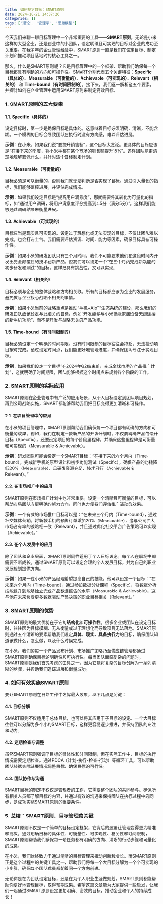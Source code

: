 ```yaml
---
title: 如何制定目标：SMART原则
date: 2024-10-21 14:07:26
categories: []
tags: ['理论', '管理学', '思维模型']
---
```


今天我们来聊一聊目标管理中一个非常重要的工具——**SMART原则**。无论是小米这样的大型企业，还是创业中的小团队，设定明确且可实现的目标对企业的成功至关重要。在我多年的企业管理经验中，SMART原则一直是我们在设定目标、制定计划和推动项目落地时的核心工具之一。

那么，什么是SMART原则呢？它是目标管理中的一个框架，帮助我们确保每一个目标都具有明确的方向和可操作性。SMART分别代表五个关键特征：**Specific（具体的）**、**Measurable（可衡量的）**、**Achievable（可实现的）**、**Relevant（相关的）** 和 **Time-bound（有时间限制的）**。接下来，我们逐一解析这五个要素，并探讨如何在企业管理中运用SMART原则来制定高效目标。
  
  
### 1. **SMART原则的五大要素**

  
  
#### 1.1. **Specific（具体的）**

设定目标时，第一步是确保目标是具体的。这意味着目标必须明确、清晰，不能含糊。一个模糊的目标会导致团队在执行时没有方向感，难以评估进展。

**示例**：在小米，如果我们说“要提升销售额”，这个目标太宽泛。更具体的目标应该是“在接下来的季度，将小米手机在某个市场的销售额提升15%”。这样团队能更清楚地理解要做什么，并针对这个目标制定计划。
  
  
#### 1.2. **Measurable（可衡量的）**

目标必须是可以衡量的，否则我们就无法判断是否实现了目标。通过引入量化的指标，我们能够监控进展，并评估完成情况。

**示例**：如果我们设定目标是“提高用户满意度”，那就需要将其转化为可量化的指标，如“通过用户调研，将用户满意度评分提高到4.5分（满分5分）”。这样我们能够通过调研结果来衡量进展。
  
  
#### 1.3. **Achievable（可实现的）**

目标应当是现实且可实现的。设定过于理想化或无法实现的目标，不仅让团队难以完成，也会打击士气。我们需要评估资源、时间、能力等因素，确保目标具有可操作性。

**示例**：如果小米的研发团队只有三个月时间，我们不可能要求他们在这段时间内开发出完全颠覆性的技术创新产品。但我们可以设定一个“在三个月内完成新功能的初步研发和测试”的目标，这样既具有挑战性，又可以实现。
  
  
#### 1.4. **Relevant（相关的）**

目标必须与企业的整体战略和方向相关联。所有的目标都应该为企业的发展服务，避免做与企业核心战略不相关的事情。

**示例**：如果小米当前的战略重点是推动“手机+AIoT”生态系统的建设，那么我们的研发团队应该设定与此相关的目标，例如“开发能够与小米智能家居设备无缝连接的新手机功能”，而不是开发与战略无关的产品功能。
  
  
#### 1.5. **Time-bound（有时间限制的）**

目标必须设定一个明确的时间期限。没有时间限制的目标往往会拖延，无法推动项目按时完成。通过设定时间点，我们能更好地管理进度，并确保团队专注于实现目标。

**示例**：如果我们设定一个目标“在2024年Q2结束前，完成全球市场的产品推广计划”，这就明确了时间期限，团队能够根据这个时间点来规划各个阶段的工作。
  
  
### 2. **SMART原则的实际应用**

SMART原则在企业管理中有广泛的应用场景，从个人目标设定到团队项目规划，再到公司战略实施，SMART都能够帮助我们把目标变得更加清晰和可操作。
  
  
#### 2.1. **在项目管理中的应用**

在小米的项目管理中，SMART原则帮助我们确保每一个项目都有明确的方向和可衡量的成果。例如，我们在制定一款新产品的开发计划时，不仅要明确产品的设计目标（Specific），还要设定项目的每个阶段里程碑，并确保这些里程碑是可衡量和可实现的（Measurable & Achievable）。

**示例**：研发团队可能会设定一个SMART目标：“在接下来的六个月内（Time-bound），完成新手机的原型设计和初步功能测试（Specific），确保产品的功耗降低20%（Measurable），且研发资源充足、技术可行（Achievable & Relevant）。”
  
  
#### 2.2. **在市场推广中的应用**

SMART原则在市场推广计划中也非常重要。设定一个清晰且可衡量的目标，可以帮助市场团队有更明确的努力方向，同时也方便我们评估推广活动的效果。

**示例**：一个有效的市场推广目标可以是：“在未来三个月内（Time-bound），通过社交媒体营销，将新款手机的预售订单增加20%（Measurable），这与公司扩大市场占有率的战略相一致（Relevant），并且通过优化社交平台广告策略可以实现（Achievable）。”
  
  
#### 2.3. **在个人发展中的应用**

除了团队和企业层面，SMART原则同样适用于个人目标设定。每个人在职场中都需要不断成长，通过SMART原则可以设定合理的个人发展目标，并为自己的职业发展规划提供方向。

**示例**：如果一位小米的产品经理希望提高自己的技能，他可以设定一个目标：“在未来六个月内（Time-bound），通过参加数据分析课程（Specific），将数据分析技能提升到能够独立完成产品数据报告的水平（Measurable & Achievable），这与他在未来负责更多数据驱动产品决策的职业目标相关（Relevant）。”
  
  
### 3. **SMART原则的优势**

SMART原则的最大优势在于它的**结构化**和**可操作性**。很多企业或团队在设定目标时，往往因为目标模糊、无从衡量或过于理想化而导致项目无法落地。SMART原则通过五个清晰的要素帮助我们设定**具体、现实、具备执行力**的目标，确保团队知道该做什么，怎么做，以及什么时候完成。

在小米，我们的每一个产品发布计划、市场推广策略乃至供应链管理都通过SMART原则确保目标的明确性和可执行性。每当团队面临复杂的问题时，SMART原则是我们首先考虑的工具之一，因为它能将复杂的目标分解为一系列清晰的步骤，并帮助我们追踪进展和衡量成功。
  
  
### 4. **如何有效实施SMART原则**

要让SMART原则在日常工作中发挥最大效果，以下几点是关键：
  
  
#### 4.1. **目标分解**

SMART原则不仅适用于总体目标，也可以将其应用于子目标的设定。一个大目标往往可以分解为多个小的SMART目标，这样更容易逐步推进，并保持团队的专注和动力。
  
  
#### 4.2. **定期检查与调整**

虽然SMART原则强调了目标的具体性和时间限制，但在实际工作中，目标的执行情况需要定期检查。通过PDCA（计划-执行-检查-行动）等循环工具，可以帮助团队根据实际进展情况调整目标，确保目标的可行性。
  
  
#### 4.3. **团队协作与沟通**

SMART目标的制定不仅仅是管理者的工作，它需要整个团队的共同参与。确保所有相关人员都了解目标的内容，并通过有效的沟通来保持团队在执行过程中的同步，是成功实施SMART原则的重要条件。
  
  
### 5. **总结：SMART原则，目标管理的关键**

SMART原则不仅是一个简单的目标设定框架，它背后的逻辑让管理变得更为精准和高效。通过明确目标的具体性、可衡量性、可实现性、相关性和时间限制，SMART原则帮助我们确保每一项任务都有明确的方向、清晰的行动步骤和可量化的成果。

在小米，我们始终致力于通过清晰的目标管理来推动创新和增长。而SMART原则正是这个过程中的关键工具之一，帮助我们将每一个大目标分解为一个个可实现的小步骤，确保每个团队成员都朝着同一个方向前进。

无论你是在为团队设定目标，还是在为个人职业生涯做规划，SMART原则都能帮助你更好地管理目标，取得预期成果。希望这篇文章能为大家提供一些启发，让我们一起通过SMART原则设定更加明确、高效的目标，推动企业和个人的持续成长！